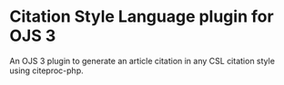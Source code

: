 # Citation Style Language plugin for OJS 3

An OJS 3 plugin to generate an article citation in any CSL citation style using citeproc-php.
